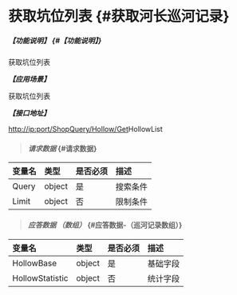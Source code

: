# 获取坑位列表 {#获取河长巡河记录}

##### _【功能说明】_ {#【功能说明】}

获取坑位列表

_**【应用场景】**_

获取坑位列表

_**【接口地址】**_

[http://ip:port/ShopQuery/Hollow/Get](http://ip:port/HMQuery/PatrolRiver/GetPatrolRivers)HollowList

> #### _请求数据_ {#请求数据}

| 变量名 | 类型 | 是否必须 | 描述 |
| :--- | :--- | :--- | :--- |
| Query | object | 是 | 搜索条件 |
| Limit | object | 否 | 限制条件 |

> #### _应答数据 （数组）_ {#应答数据-（巡河记录数组）}

| 变量名 | 类型 | 是否必须 | 描述 |
| :--- | :--- | :--- | :--- |
| HollowBase | object | 是 | 基础字段 |
| HollowStatistic | object | 否 | 统计字段 |



